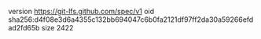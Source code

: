 version https://git-lfs.github.com/spec/v1
oid sha256:d4f08e3d6a4355c132bb694047c6b0fa2121df97ff2da30a59266efdad2fd65b
size 2422
